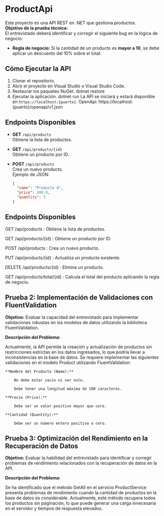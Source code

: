 # ProductApi

Este proyecto es una API REST en .NET que gestiona productos.  
**Objetivo de la prueba técnica:**  
El entrevistado deberá identificar y corregir el siguiente bug en la lógica de negocio:

- **Regla de negocio:** Si la cantidad de un producto es **mayor a 10**, se debe aplicar un descuento del 10% sobre el total.

## Cómo Ejecutar la API

1. Clonar el repositorio.
2. Abrir el proyecto en Visual Studio o Visual Studio Code.
3. Restaurar los paquetes NuGet. dotnet restore
4. Ejecutar la aplicación.   dotnet run
   La API se iniciará y estará disponible en `https://localhost:{puerto}`.
   OpenApi: https://localhost:{puerto}/openapi/v1.json

## Endpoints Disponibles

- **GET** `/api/products`  
  Obtiene la lista de productos.

- **GET** `/api/products/{id}`  
  Obtiene un producto por ID.

- **POST** `/api/products`  
  Crea un nuevo producto.  
  Ejemplo de JSON:
  ```json
  {
    "name": "Producto A",
    "price": 100.0,
    "quantity": 5
  }

## Endpoints Disponibles

GET /api/products : Obtiene la lista de productos.

GET /api/products/{id} : Obtiene un producto por ID.

POST /api/products : Crea un nuevo producto.

PUT /api/products/{id} : Actualiza un producto existente.

DELETE /api/products/{id} : Elimina un producto.

GET /api/products/total/{id} : Calcula el total del producto aplicando la regla de negocio.

## Prueba 2: Implementación de Validaciones con FluentValidation
**Objetivo:** Evaluar la capacidad del entrevistado para implementar validaciones robustas en los modelos de datos utilizando la biblioteca FluentValidation.​

**Descripción del Problema:**

Actualmente, la API permite la creación y actualización de productos sin restricciones estrictas en los datos ingresados, lo que podría llevar a inconsistencias en la base de datos. Se requiere implementar las siguientes validaciones en el modelo Product utilizando FluentValidation:​

    **Nombre del Producto (Name):**

        No debe estar vacío ni ser nulo.​

        Debe tener una longitud máxima de 100 caracteres.​

    **Precio (Price):**

        Debe ser un valor positivo mayor que cero.​

    **Cantidad (Quantity):**

        Debe ser un número entero positivo o cero.

## Prueba 3: Optimización del Rendimiento en la Recuperación de Datos

**Objetivo:** Evaluar la habilidad del entrevistado para identificar y corregir problemas de rendimiento relacionados con la recuperación de datos en la API.​

**Descripción del Problema:**

Se ha identificado que el método GetAll en el servicio ProductService presenta problemas de rendimiento cuando la cantidad de productos en la base de datos es considerable. Actualmente, este método recupera todos los productos sin paginación, lo que puede generar una carga innecesaria en el servidor y tiempos de respuesta elevados.        